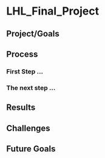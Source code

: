 # LHL_Final_Project

## Project/Goals
> 

## Process
### First Step ...


### The next step ...

## Results


## Challenges 


## Future Goals

